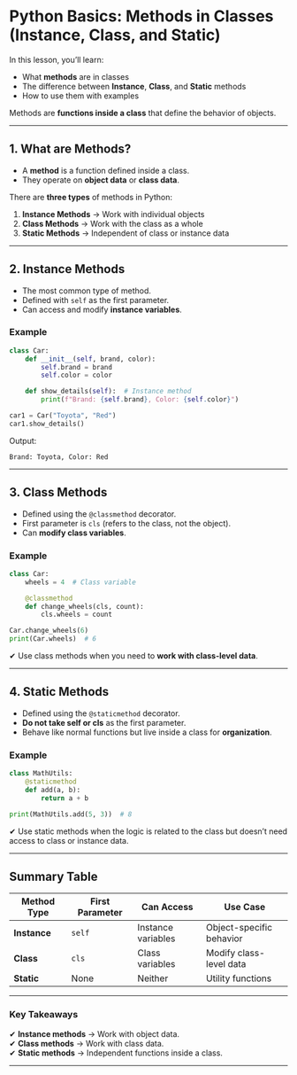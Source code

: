 # Python Basics: Methods in Classes (Instance, Class, and Static)

In this lesson, you’ll learn:

- What **methods** are in classes
- The difference between **Instance**, **Class**, and **Static** methods
- How to use them with examples

Methods are **functions inside a class** that define the behavior of objects.

---

## 1. What are Methods?

- A **method** is a function defined inside a class.
- They operate on **object data** or **class data**.

There are **three types** of methods in Python:

1. **Instance Methods** → Work with individual objects
2. **Class Methods** → Work with the class as a whole
3. **Static Methods** → Independent of class or instance data

---

## 2. Instance Methods

- The most common type of method.
- Defined with `self` as the first parameter.
- Can access and modify **instance variables**.

### **Example**

```python
class Car:
    def __init__(self, brand, color):
        self.brand = brand
        self.color = color

    def show_details(self):  # Instance method
        print(f"Brand: {self.brand}, Color: {self.color}")

car1 = Car("Toyota", "Red")
car1.show_details()
```

Output:

```
Brand: Toyota, Color: Red
```

---

## 3. Class Methods

- Defined using the `@classmethod` decorator.
- First parameter is `cls` (refers to the class, not the object).
- Can **modify class variables**.

### **Example**

```python
class Car:
    wheels = 4  # Class variable

    @classmethod
    def change_wheels(cls, count):
        cls.wheels = count

Car.change_wheels(6)
print(Car.wheels)  # 6
```

✔ Use class methods when you need to **work with class-level data**.

---

## 4. Static Methods

- Defined using the `@staticmethod` decorator.
- **Do not take self or cls** as the first parameter.
- Behave like normal functions but live inside a class for **organization**.

### **Example**

```python
class MathUtils:
    @staticmethod
    def add(a, b):
        return a + b

print(MathUtils.add(5, 3))  # 8
```

✔ Use static methods when the logic is related to the class but doesn’t need access to class or instance data.

---

## Summary Table

| Method Type  | First Parameter | Can Access         | Use Case                 |
| ------------ | --------------- | ------------------ | ------------------------ |
| **Instance** | `self`          | Instance variables | Object-specific behavior |
| **Class**    | `cls`           | Class variables    | Modify class-level data  |
| **Static**   | None            | Neither            | Utility functions        |

---

### Key Takeaways

✔ **Instance methods** → Work with object data.  
✔ **Class methods** → Work with class data.  
✔ **Static methods** → Independent functions inside a class.

---
